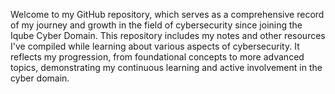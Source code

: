 Welcome to my GitHub repository, which serves as a comprehensive record of my journey and growth in the field of cybersecurity since joining the Iqube Cyber Domain. This repository includes my notes and other resources I've compiled while learning about various aspects of cybersecurity. It reflects my progression, from foundational concepts to more advanced topics, demonstrating my continuous learning and active involvement in the cyber domain.
